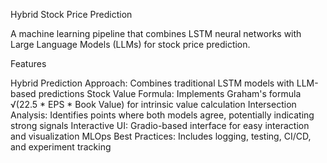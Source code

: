 Hybrid Stock Price Prediction

A machine learning pipeline that combines LSTM neural networks with Large Language Models (LLMs) for stock price prediction.

Features

Hybrid Prediction Approach: Combines traditional LSTM models with LLM-based predictions
Stock Value Formula: Implements Graham's formula √(22.5 * EPS * Book Value) for intrinsic value calculation
Intersection Analysis: Identifies points where both models agree, potentially indicating strong signals
Interactive UI: Gradio-based interface for easy interaction and visualization
MLOps Best Practices: Includes logging, testing, CI/CD, and experiment tracking
